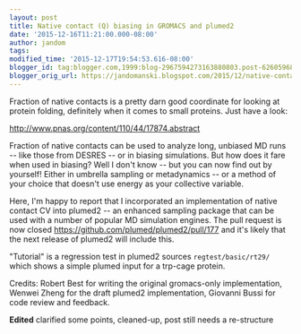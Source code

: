 ```yaml
---
layout: post
title: Native contact (Q) biasing in GROMACS and plumed2
date: '2015-12-16T11:21:00.000-08:00'
author: jandom
tags: 
modified_time: '2015-12-17T19:54:53.616-08:00'
blogger_id: tag:blogger.com,1999:blog-2967594273163880803.post-6260596837281565664
blogger_orig_url: https://jandomanski.blogspot.com/2015/12/native-contact-q-biasing-in-gromacs-and.html
---
```


Fraction of native contacts is a pretty darn good coordinate for looking at protein folding, definitely when it comes to small proteins. Just have a look:

http://www.pnas.org/content/110/44/17874.abstract

Fraction of native contacts can be used to analyze long, unbiased MD runs -- like those from DESRES -- or in biasing simulations. But how does it fare when used in biasing? Well I don't know -- but you can now find out by yourself! Either in umbrella sampling or metadynamics -- or a method of your choice that doesn't use energy as your collective variable.

Here, I'm happy to report that I incorporated an implementation of native contact CV into plumed2 -- an enhanced sampling package that can be used with a number of popular MD simulation engines. The pull request is now closed https://github.com/plumed/plumed2/pull/177 and it's likely that the next release of plumed2 will include this.

"Tutorial" is a regression test in plumed2 sources `regtest/basic/rt29/` which shows a simple plumed input for a trp-cage protein.

Credits: Robert Best for writing the original gromacs-only implementation, Wenwei Zheng for the draft plumed2 implementation, Giovanni Bussi for code review and feedback.

**Edited** clarified some points, cleaned-up, post still needs a re-structure